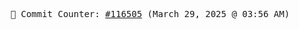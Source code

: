 <p align="center">
    <samp>
        📮 Commit Counter: <a href="https://github.com/Javascript-void0/Javascript-void0/commits/main">#116505</a> (March 29, 2025 @ 03:56 AM)
    </samp>
</p>